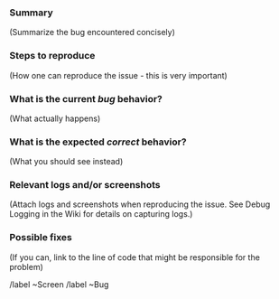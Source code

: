 ### Summary

(Summarize the bug encountered concisely)

### Steps to reproduce

(How one can reproduce the issue - this is very important)

### What is the current *bug* behavior?

(What actually happens)

### What is the expected *correct* behavior?

(What you should see instead)

### Relevant logs and/or screenshots

(Attach logs and screenshots when reproducing the issue. See Debug Logging in the Wiki for details on capturing logs.)


### Possible fixes

(If you can, link to the line of code that might be responsible for the problem)

/label ~Screen
/label ~Bug

